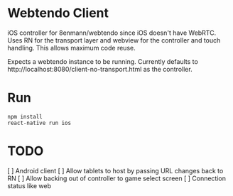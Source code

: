 # Webtendo Client

iOS controller for 8enmann/webtendo since iOS doesn't have WebRTC. Uses RN for the transport layer and webview for the controller and touch handling. This allows maximum code reuse.

Expects a webtendo instance to be running. Currently defaults to http://localhost:8080/client-no-transport.html as the controller.

# Run
```
npm install
react-native run ios
```

# TODO
[ ] Android client
[ ] Allow tablets to host by passing URL changes back to RN
[ ] Allow backing out of controller to game select screen
[ ] Connection status like web
